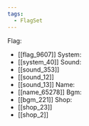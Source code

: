 ```yaml
---
tags:
  - FlagSet
---
```

Flag:
- [[flag_9607]]
System:
- [[system_40]]
Sound:
- [[sound_353]]
- [[sound_12]]
- [[sound_13]]
Name:
- [[name_65278]]
Bgm:
- [[bgm_221]]
Shop:
- [[shop_23]]
- [[shop_2]]
